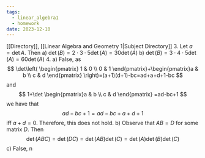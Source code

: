 ```yaml
---
tags:
  - linear_algebra1
  - homework
date: 2023-12-10
---
```

[[Directory]], [[Linear Algebra and Geometry 1|Subject Directory]]
3. 
Let ${} a=\det A {}$. Then
a) 
${} \det (B)=2\cdot 3\cdot 5\det(A)=30\det(A) {}$
b)
${} \det (B)=3\cdot 4\cdot 5\det(A)=60\det(A) {}$
4. 
a)
False, as 
$$
\det\left(  \begin{pmatrix}
1 & 0 \\
0 & 1
\end{pmatrix}+\begin{pmatrix}a & b \\ c & d \end{pmatrix}  \right)=(a+1)(d+1)-bc=ad+a+d+1-bc
$$
and
$$
1+\det \begin{pmatrix}a & b \\ c & d \end{pmatrix} =ad-bc+1
$$we have that
$$
ad-bc+1=ad-bc+a+d+1
$$
iff ${} a+d=0 {}$. Therefore, this does not hold.
b)
Observe that ${} AB=D {}$ for some matrix ${} D {}$. Then
$$
\det(ABC)=\det(DC)=\det(AB)\det(C)=\det(A)\det(B)\det(C)
$$
c)
False, n
